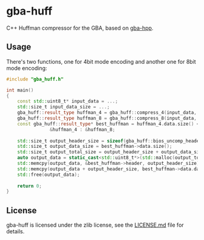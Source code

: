 # gba-huff

C++ Huffman compressor for the GBA, based on [gba-hpp](https://github.com/felixjones/gba-hpp).


## Usage

There's two functions, one for 4bit mode encoding and another one for 8bit mode encoding:

```cpp
#include "gba_huff.h"

int main()
{
    const std::uint8_t* input_data = ...;
    std::size_t input_data_size = ...;
    gba_huff::result_type huffman_4 = gba_huff::compress_4(input_data, input_data_size);
    gba_huff::result_type huffman_8 = gba_huff::compress_8(input_data, input_data_size);
    const gba_huff::result_type* best_huffman = huffman_4.data.size() < huffman_8.data.size() ?
                &huffman_4 : &huffman_8;
				
    std::size_t output_header_size = sizeof(gba_huff::bios_uncomp_header);
    std::size_t output_data_size = best_huffman->data.size();
    std::size_t output_total_size = output_header_size + output_data_size;
    auto output_data = static_cast<std::uint8_t*>(std::malloc(output_total_size));
    std::memcpy(output_data, &best_huffman->header, output_header_size);
    std::memcpy(output_data + output_header_size, best_huffman->data.data(), output_data_size);
    std::free(output_data);
	
    return 0;
}
```


## License

gba-huff is licensed under the zlib license, see the [LICENSE.md](LICENSE.md) file for details.
